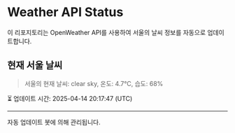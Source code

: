 
# Weather API Status

이 리포지토리는 OpenWeather API를 사용하여 서울의 날씨 정보를 자동으로 업데이트합니다.

## 현재 서울 날씨
> 서울의 현재 날씨: clear sky, 온도: 4.7°C, 습도: 68%

⏳ 업데이트 시간: 2025-04-14 20:17:47 (UTC)

---
자동 업데이트 봇에 의해 관리됩니다.
